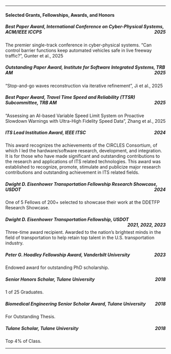 
____

#### Selected Grants, Fellowships, Awards, and Honors

##### **Best Paper Award, International Conference on Cyber-Physical Systems**, *ACM/IEEE ICCPS* <span style="float:right;"> 2025 </span>

The premier single-track conference in cyber-physical systems. “Can control barrier functions keep automated vehicles safe in live freeway traffic?”, Gunter et al., 2025

##### **Outstanding Paper Award, Institute for Software Integrated Systems**, *TRB AM* <span style="float:right;"> 2025 </span>

“Stop-and-go waves reconstruction via iterative refinement”, Ji et al., 2025

##### **Best Paper Award, Travel Time Speed and Reliability (TTSR) Subcommittee**, *TRB AM* <span style="float:right;"> 2025 </span>

“Assessing an AI-based Variable Speed Limit System on Proactive Slowdown Warnings with Ultra-High Fidelity Speed Data”, Zhang et al., 2025

##### **ITS Lead Institution Award**, *IEEE ITSC* <span style="float:right;"> 2024 </span>

This award recognizes the achievements of the CIRCLES Consortium, of which I led the hardware/software research, development, and integration. It is for those who have made significant and outstanding contributions to the research and applications of ITS related technologies. This award was established to recognize, promote, stimulate and publicize major research contributions and outstanding achievement in ITS related fields.

##### **Dwight D. Eisenhower Transportation Fellowship Research Showcase**, *USDOT* <span style="float:right;"> 2024 </span>

One of 5 Fellows of 200+ selected to showcase their work at the DDETFP Research Showcase.

##### **Dwight D. Eisenhower Transportation Fellowship**, *USDOT* <span style="float:right;"> 2021, 2022, 2023 </span>

Three-time award recipient. Awarded to the nation’s brightest minds in the field of transportation to help retain top talent in the U.S. transportation industry.

##### **Peter G. Hoadley Fellowship Award**, *Vanderbilt University* <span style="float:right;"> 2023 </span>
Endowed award for outstanding PhD scholarship.

##### **Senior Honors Scholar**, *Tulane University* <span style="float:right;"> 2018 </span>
 1 of 25 Graduates.

##### **Biomedical Engineering Senior Scholar Award**, *Tulane University* <span style="float:right;"> 2018 </span>
For Outstanding Thesis.

##### **Tulane Scholar**, *Tulane University* <span style="float:right;"> 2018 </span>
Top 4% of Class.

____
